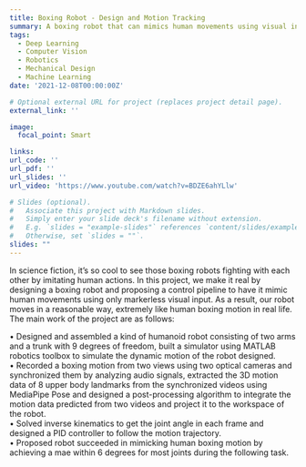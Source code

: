 ```yaml
---
title: Boxing Robot - Design and Motion Tracking
summary: A boxing robot that can mimics human movements using visual input.
tags:
  - Deep Learning
  - Computer Vision
  - Robotics
  - Mechanical Design
  - Machine Learning
date: '2021-12-08T00:00:00Z'

# Optional external URL for project (replaces project detail page).
external_link: ''

image:
  focal_point: Smart

links:
url_code: ''
url_pdf: ''
url_slides: ''
url_video: 'https://www.youtube.com/watch?v=BDZE6ahYLlw'

# Slides (optional).
#   Associate this project with Markdown slides.
#   Simply enter your slide deck's filename without extension.
#   E.g. `slides = "example-slides"` references `content/slides/example-slides.md`.
#   Otherwise, set `slides = ""`.
slides: ""
---
```


In science fiction, it’s so cool to see those boxing robots fighting with each other by imitating human actions. In this project, we make it real by designing a boxing robot and proposing a control pipeline to have it mimic human movements using only markerless visual input. As a result, our robot moves in a reasonable way, extremely like human boxing motion in real life. The main work of the project are as follows:

• Designed and assembled a kind of humanoid robot consisting of two arms and a trunk with 9 degrees of freedom, built a simulator using MATLAB robotics toolbox to simulate the dynamic motion of the robot designed. \
• Recorded a boxing motion from two views using two optical cameras and synchronized them by analyzing audio signals, extracted the 3D motion data of 8 upper body landmarks from the synchronized videos using MediaPipe Pose and designed a post-processing algorithm to integrate the motion data predicted from two videos and project it to the workspace of the robot.\
• Solved inverse kinematics to get the joint angle in each frame and designed a PID controller to follow the motion trajectory.\
• Proposed robot succeeded in mimicking human boxing motion by achieving a mae within 6 degrees for most joints during the following task.
